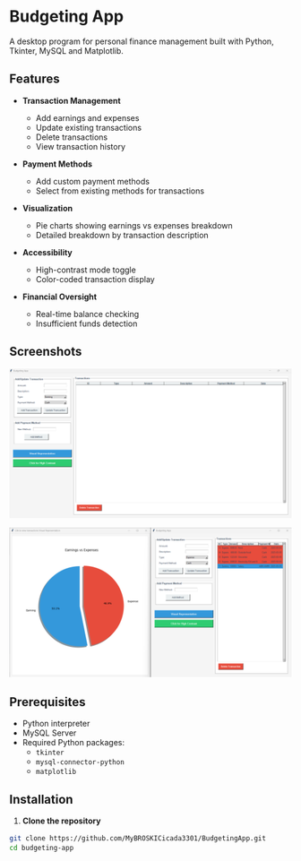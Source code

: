 # Budgeting App

A desktop program for personal finance management built with Python, Tkinter, MySQL and Matplotlib.

## Features

- **Transaction Management**
  - Add earnings and expenses
  - Update existing transactions
  - Delete transactions
  - View transaction history

- **Payment Methods**
  - Add custom payment methods
  - Select from existing methods for transactions

- **Visualization**
  - Pie charts showing earnings vs expenses breakdown
  - Detailed breakdown by transaction description

- **Accessibility**
  - High-contrast mode toggle
  - Color-coded transaction display

- **Financial Oversight**
  - Real-time balance checking
  - Insufficient funds detection

## Screenshots

![Main Interface](photos/Main%20Interface.png)

![Visual Representation of expenses vs income](photos/Visual%20Representation.png)

## Prerequisites

- Python interpreter
- MySQL Server
- Required Python packages:
  - `tkinter`
  - `mysql-connector-python`
  - `matplotlib`

## Installation

1. **Clone the repository**
```bash
git clone https://github.com/MyBROSKICicada3301/BudgetingApp.git
cd budgeting-app